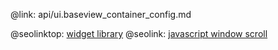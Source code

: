 @link: api/ui.baseview_container_config.md

@seolinktop: [widget library](https://webix.com)
@seolink: [javascript window scroll](https://webix.com/widget/scrollview/)